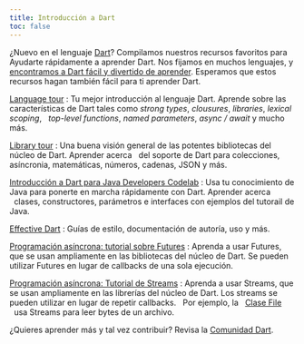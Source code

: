 ```yaml
---
title: Introducción a Dart
toc: false
---
```


¿Nuevo en el lenguaje [Dart](https://www.dartlang.org)?
Compilamos nuestros recursos favoritos para
Ayudarte rápidamente a aprender Dart.
Nos fijamos en muchos lenguajes, y [encontramos a Dart fácil
y divertido de aprender](/docs/resources/faq#why-did-flutter-choice-to-use-dart).
Esperamos que estos recursos hagan 
también fácil para ti aprender Dart.

[Language tour](https://www.dartlang.org/guides/language/language-tour)
: Tu mejor introducción al lenguaje Dart. Aprende sobre las características de Dart 
tales como _strong types_, _clousures_, _libraries_, _lexical scoping_,
  _top-level functions_, _named parameters_, _async / await_ y mucho más.

[Library tour](https://www.dartlang.org/guides/libraries/library-tour)
: Una buena visión general de las potentes bibliotecas del núcleo de Dart. Aprender acerca
  del soporte de Dart para colecciones, asíncronia, matemáticas, números, cadenas, JSON y más.

[Introducción a Dart para Java Developers Codelab](https://codelabs.developers.google.com/codelabs/from-java-to-dart)
: Usa tu conocimiento de Java para ponerte en marcha rápidamente con Dart. Aprender acerca
  clases, constructores, parámetros e interfaces con ejemplos del tutorail de 
 Java.

[Effective Dart](https://www.dartlang.org/guides/language/effective-dart)
: Guías de estilo, documentación de autoría, uso y más.

[Programación asíncrona: tutorial sobre Futures](https://www.dartlang.org/tutorials/language/futures)
: Aprenda a usar Futures, que se usan ampliamente en las bibliotecas del núcleo 
de Dart. Se pueden utilizar Futures en lugar de callbacks de una sola ejecución.

[Programación asíncrona: Tutorial de Streams](https://www.dartlang.org/docs/tutorials/streams/)
: Aprenda a usar Streams, que se usan ampliamente en las librerías del núcleo de Dart. 
Los streams se pueden utilizar en lugar de repetir callbacks.
  Por ejemplo, la
  [Clase File](https://docs.flutter.io/flutter/dart-io/File-class.html)
  usa Streams para leer bytes de un archivo.

¿Quieres aprender más y tal vez contribuir? Revisa la
[Comunidad Dart](https://www.dartlang.org/community).